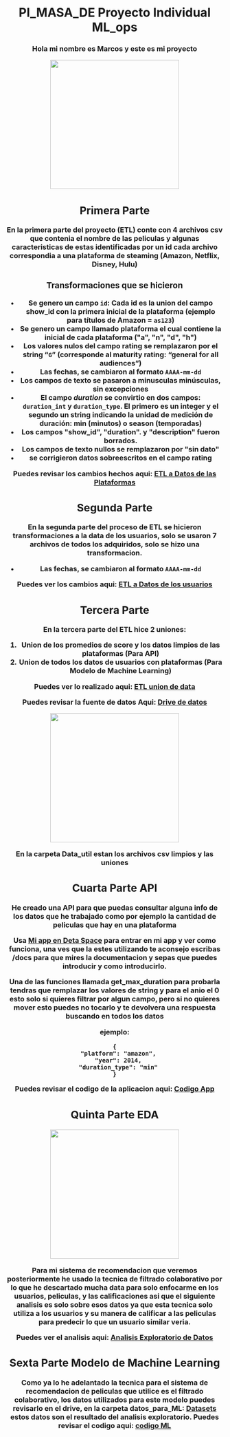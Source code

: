 # <h1 align=center> PI_MASA_DE Proyecto Individual ML_ops <h/>

<h3 align=center>Hola mi nombre es Marcos y este es mi proyecto <h/>

<p align="center">
<img src="https://media.tenor.com/f_EOn4JhDZUAAAAC/anya-forger-smile.gif"  height=300>
</p>

## Primera Parte
En la primera parte del proyecto (ETL) conte con 4 archivos csv que contenia el nombre de las peliculas y algunas caracteristicas de estas identificadas por un id
cada archivo correspondia a una plataforma de steaming (Amazon, Netflix, Disney, Hulu)
### Transformaciones que se hicieron
+ Se genero un campo **`id`**: Cada id es la union del campo show_id con la primera inicial de la plataforma (ejemplo para títulos de Amazon = **`as123`**)
+ Se genero un campo llamado plataforma el cual contiene la inicial de cada plataforma ("a", "n", "d", "h")
+ Los valores nulos del campo rating se remplazaron por el string “**`G`**” (corresponde al maturity rating: “general for all audiences”)
+ Las fechas, se cambiaron al formato **`AAAA-mm-dd`**
+ Los campos de texto se pasaron a minusculas **minúsculas**, sin excepciones
+ El campo ***duration*** se convirtio en dos campos: **`duration_int`** y **`duration_type`**. 
El primero es un integer y el segundo un string indicando la unidad de medición de duración: min (minutos) o season (temporadas)
+ Los campos "show_id", "duration". y "description" fueron borrados.
+ Los campos de texto nullos se remplazaron por "sin dato"
+ se corrigieron datos sobreescritos en el campo rating

Puedes revisar los cambios hechos aqui:
[ETL a Datos de las Plataformas](https://github.com/Marcostamal/PI_MASA_DE/blob/main/Data_Cleaning_Plataformas.ipynb)

## Segunda Parte
En la segunda parte del proceso de ETL se hicieron transformaciones a la data de los usuarios, solo se usaron 7 archivos de todos los adquiridos, solo se hizo una transformacion.
+ Las fechas, se cambiaron al formato **`AAAA-mm-dd`** 
 
Puedes ver los cambios aqui: 
[ETL a Datos de los usuarios](https://github.com/Marcostamal/PI_MASA_DE/blob/main/Data_Cleaning_UserScore.ipynb)

## Tercera Parte
En la tercera parte del ETL hice 2 uniones:
 1. Union de los promedios de score y los datos limpios de las plataformas (Para API)
 2. Union de todos los datos de usuarios con plataformas (Para Modelo de Machine Learning)
 
Puedes ver lo realizado aqui:
[ETL union de data](https://github.com/Marcostamal/PI_MASA_DE/blob/main/Union_Data.ipynb)
 
Puedes revisar la fuente de datos Aqui: 
[Drive de datos](https://drive.google.com/drive/folders/1225oX7a5IgmPLOSO90WAVNcvo8zn1g1h?usp=share_link)
<p align="center">
<img src="https://cdn-icons-png.flaticon.com/512/2875/2875333.png"  height=300>
</p>
En la carpeta Data_util estan los archivos csv limpios y las uniones

## Cuarta Parte API 
He creado una API para que puedas consultar alguna info de los datos que he trabajado como por ejemplo la cantidad de peliculas que hay en una plataforma

Usa [Mi app en Deta Space](https://deta.space/discovery/r/picwku2bnhqhcywo) para entrar en mi app y ver como funciona, una ves que la estes utilizando te aconsejo escribas /docs para que mires la documentacion y sepas que puedes introducir y como introducirlo.

Una de las funciones llamada get_max_duration para probarla tendras que remplazar los valores de string y para el anio el 0 esto solo si quieres filtrar por algun campo, pero si no quieres mover esto puedes no tocarlo y te devolvera una respuesta buscando en todos los datos

ejemplo:
~~~
{
  "platform": "amazon",
  "year": 2014,
  "duration_type": "min"
}
~~~

Puedes revisar el codigo de la aplicacion aqui: [Codigo App](https://github.com/Marcostamal/PI_MASA_DE/blob/main/main.py)
 
## Quinta Parte EDA
<p align="center">
<img src="https://img.freepik.com/vector-gratis/ilustracion-concepto-analisis_114360-1119.jpg?size=338&ext=jpg"  height=300>
</p>
Para mi sistema de recomendacion que veremos posteriormente he usado la tecnica de filtrado colaborativo por lo que he descartado mucha data para solo enfocarme en los usuarios, peliculas, y las calificaciones asi que el siguiente analisis es solo sobre esos datos ya que esta tecnica solo utiliza a los usuarios y su manera de calificar a las peliculas para predecir lo que un usuario similar veria.

Puedes ver el analisis aqui: [Analisis Exploratorio de Datos](https://github.com/Marcostamal/PI_MASA_DE/blob/main/EDA.ipynb)
 
## Sexta Parte Modelo de Machine Learning
Como ya lo he adelantado la tecnica para el sistema de recomendacion de peliculas que utilice es el filtrado colaborativo, los datos utilizados para este modelo puedes revisarlo en el drive, en la carpeta datos_para_ML: [Datasets](https://drive.google.com/drive/folders/1225oX7a5IgmPLOSO90WAVNcvo8zn1g1h?usp=share_link) estos datos son el resultado del analisis exploratorio.
Puedes revisar el codigo aqui: [codigo ML](https://github.com/Marcostamal/PI_MASA_DE/blob/main/Modelo%20ML.ipynb)
